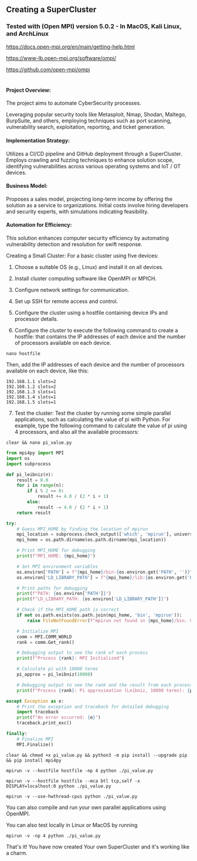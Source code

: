 ## Creating a SuperCluster

### Tested with (Open MPI) version 5.0.2 - In MacOS, Kali Linux, and ArchLinux

https://docs.open-mpi.org/en/main/getting-help.html

https://www-lb.open-mpi.org/software/ompi/

https://github.com/open-mpi/ompi

#

#

#### Project Overview:

The project aims to automate CyberSecurity processes.

Leveraging popular security tools like Metasploit, Nmap, Shodan, Maltego, BurpSuite, and others, employing techniques such as port scanning, vulnerability search, exploitation, reporting, and ticket generation.

#### Implementation Strategy:

Utilizes a CI/CD pipeline and GitHub deployment through a SuperCluster.
Employs crawling and fuzzing techniques to enhance solution scope, identifying vulnerabilities across various operating systems and IoT / OT devices.

#### Business Model:

Proposes a sales model, projecting long-term income by offering the solution as a service to organizations.
Initial costs involve hiring developers and security experts, with simulations indicating feasibility.

#### Automation for Efficiency:

This solution enhances computer security efficiency by automating vulnerability detection and resolution for swift response.

Creating a Small Cluster:
For a basic cluster using five devices:

1. Choose a suitable OS (e.g., Linux) and install it on all devices.

2. Install cluster computing software like OpenMPI or MPICH.

3. Configure network settings for communication.

4. Set up SSH for remote access and control.

5. Configure the cluster using a hostfile containing device IPs and processor details.

6. Configure the cluster to execute the following command to create a hostfile: that contains the IP addresses of each device and the number of processors available on each device.

```
nano hostfile
```

Then, add the IP addresses of each device and the number of processors available on each device, like this:

```
192.168.1.1 slots=2
192.168.1.2 slots=2
192.168.1.3 slots=1
192.168.1.4 slots=1
192.168.1.5 slots=1
```

7. Test the cluster: Test the cluster by running some simple parallel applications, such as calculating the value of pi with Python. For example, type the following command to calculate the value of pi using 4 processors, and also all the available processors:

```
clear && nano pi_value.py
```

```python
from mpi4py import MPI
import os
import subprocess

def pi_leibniz(n):
    result = 0.0
    for i in range(n):
        if i % 2 == 0:
            result += 4.0 / (2 * i + 1)
        else:
            result -= 4.0 / (2 * i + 1)
    return result

try:
    # Guess MPI_HOME by finding the location of mpirun
    mpi_location = subprocess.check_output(['which', 'mpirun'], universal_newlines=True).strip()
    mpi_home = os.path.dirname(os.path.dirname(mpi_location))

    # Print MPI_HOME for debugging
    print(f"MPI_HOME: {mpi_home}")

    # Set MPI environment variables
    os.environ['PATH'] = f"{mpi_home}/bin:{os.environ.get('PATH', '')}"
    os.environ['LD_LIBRARY_PATH'] = f"{mpi_home}/lib:{os.environ.get('LD_LIBRARY_PATH', '')}"

    # Print paths for debugging
    print(f"PATH: {os.environ['PATH']}")
    print(f"LD_LIBRARY_PATH: {os.environ['LD_LIBRARY_PATH']}")

    # Check if the MPI_HOME path is correct
    if not os.path.exists(os.path.join(mpi_home, 'bin', 'mpirun')):
        raise FileNotFoundError(f"mpirun not found in {mpi_home}/bin. Check MPI installation.")

    # Initialize MPI
    comm = MPI.COMM_WORLD
    rank = comm.Get_rank()

    # Debugging output to see the rank of each process
    print(f"Process {rank}: MPI Initialized")

    # Calculate pi with 10000 terms
    pi_approx = pi_leibniz(10000)

    # Debugging output to see the rank and the result from each process
    print(f"Process {rank}: Pi approximation (Leibniz, 10000 terms): {pi_approx:.10f}")

except Exception as e:
    # Print the exception and traceback for detailed debugging
    import traceback
    print(f"An error occurred: {e}")
    traceback.print_exc()

finally:
    # Finalize MPI
    MPI.Finalize()
```

```
clear && chmod +x pi_value.py && python3 -m pip install --upgrade pip && pip install mpi4py
```

```
mpirun -v --hostfile hostfile -np 4 python ./pi_value.py
```

```
mpirun -v --hostfile hostfile --mca btl tcp,self -x DISPLAY=localhost:0 python ./pi_value.py
```

```
mpirun -v --use-hwthread-cpus python ./pi_value.py
```

You can also compile and run your own parallel applications using OpenMPI.

You can also test locally in Linux or MacOS by running

```
mpirun -v -np 4 python ./pi_value.py
```

That's it! You have now created Your own SuperCluster and it's working like a charm.
